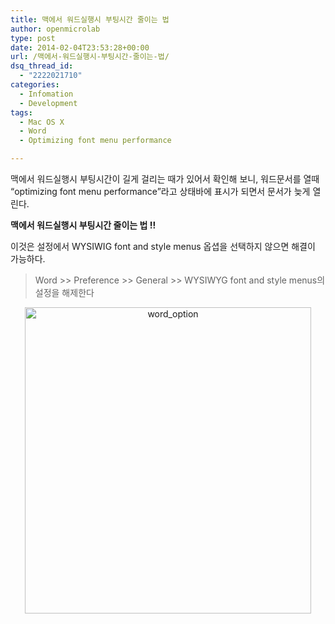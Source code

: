 ```yaml
---
title: 맥에서 워드실행시 부팅시간 줄이는 법
author: openmicrolab
type: post
date: 2014-02-04T23:53:28+00:00
url: /맥에서-워드실행시-부팅시간-줄이는-법/
dsq_thread_id:
  - "2222021710"
categories:
  - Infomation
  - Development
tags:
  - Mac OS X
  - Word
  - Optimizing font menu performance

---
```

맥에서 워드실행시 부팅시간이 길게 걸리는 때가 있어서 확인해 보니, 워드문서를 열때 &#8220;optimizing font menu performance&#8221;라고 상태바에 표시가 되면서 문서가 늦게 열린다.

**맥에서 워드실행시 부팅시간 줄이는 법 !!** 

이것은 설정에서 WYSIWIG font and style menus 옵셥을 선택하지 않으면 해결이 가능하다.

> Word >> Preference >> General >> WYSIWYG font and style menus의 설정을 해제한다

<p style="text-align: center;">
  <a href="/images/2014/02/word_option.png"><img loading="lazy" class=" wp-image-2799 aligncenter" alt="word_option" src="/images/2014/02/word_option.png" width="458" height="490" srcset="/images/2014/02/word_option.png 573w, /images/2014/02/word_option-280x300.png 280w" sizes="(max-width: 458px) 100vw, 458px" /></a>
</p>